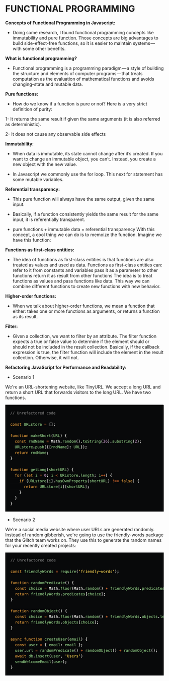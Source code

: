 # FUNCTIONAL PROGRAMMING

**Concepts of Functional Programming in Javascript:**

- Doing some research, I found functional programming concepts like immutability and pure function. Those concepts are big advantages to build side-effect-free functions, so it is easier to maintain systems — with some other benefits.

**What is functional programming?**

- Functional programming is a programming paradigm — a style of building the structure and elements of computer programs — that treats computation as the evaluation of mathematical functions and avoids changing-state and mutable data.

**Pure functions:**

- How do we know if a function is pure or not? Here is a very strict definition of purity:

1- It returns the same result if given the same arguments (it is also referred as deterministic).

2- It does not cause any observable side effects

**Immutability:**

- When data is immutable, its state cannot change after it’s created. If you want to change an immutable object, you can’t. Instead, you create a new object with the new value.

- In Javascript we commonly use the for loop. This next for statement has some mutable variables.

**Referential transparency:**

- This pure function will always have the same output, given the same input.

- Basically, if a function consistently yields the same result for the same input, it is referentially transparent.

- pure functions + immutable data = referential transparency
With this concept, a cool thing we can do is to memoize the function. Imagine we have this function:

**Functions as first-class entities:**

- The idea of functions as first-class entities is that functions are also treated as values and used as data.
Functions as first-class entities can:
refer to it from constants and variables
pass it as a parameter to other functions
return it as result from other functions
The idea is to treat functions as values and pass functions like data. This way we can combine different functions to create new functions with new behavior.

**Higher-order functions:**

- When we talk about higher-order functions, we mean a function that either:
takes one or more functions as arguments, or
returns a function as its result.

**Filter:**

- Given a collection, we want to filter by an attribute. The filter function expects a true or false value to determine if the element should or should not be included in the result collection. Basically, if the callback expression is true, the filter function will include the element in the result collection. Otherwise, it will not.

**Refactoring JavaScript for Performance and Readability:**

- Scenario 1

We're an URL-shortening website, like TinyURL. We accept a long URL and return a short URL that forwards visitors to the long URL. We have two functions.

![](./img/senario1.png)

- Scenario 2

We're a social media website where user URLs are generated randomly. Instead of random gibberish, we're going to use the friendly-words package that the Glitch team works on. They use this to generate the random names for your recently created projects:

![](./img/senario2.png)